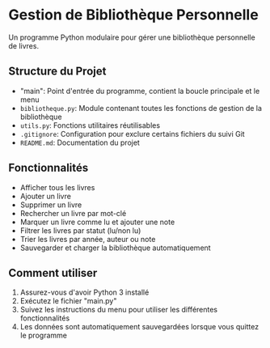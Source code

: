 # Gestion de Bibliothèque Personnelle

Un programme Python modulaire pour gérer une bibliothèque personnelle de livres.

## Structure du Projet
- "main": Point d'entrée du programme, contient la boucle principale et le menu
- `bibliotheque.py`: Module contenant toutes les fonctions de gestion de la bibliothèque
- `utils.py`: Fonctions utilitaires réutilisables
- `.gitignore`: Configuration pour exclure certains fichiers du suivi Git
- `README.md`: Documentation du projet

## Fonctionnalités
- Afficher tous les livres
- Ajouter un livre
- Supprimer un livre
- Rechercher un livre par mot-clé
- Marquer un livre comme lu et ajouter une note
- Filtrer les livres par statut (lu/non lu)
- Trier les livres par année, auteur ou note
- Sauvegarder et charger la bibliothèque automatiquement

## Comment utiliser
1. Assurez-vous d'avoir Python 3 installé
2. Exécutez le fichier "main.py" 
3. Suivez les instructions du menu pour utiliser les différentes fonctionnalités
4. Les données sont automatiquement sauvegardées lorsque vous quittez le programme
